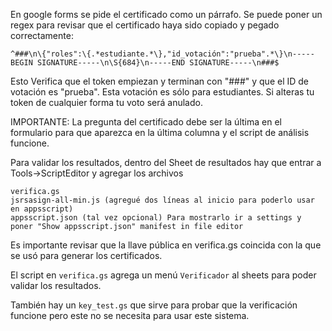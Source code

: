 En google forms se pide el certificado como un párrafo. Se puede poner un regex para revisar que el certificado haya sido copiado y pegado correctamente:

```
^###\n\{"roles":\{.*estudiante.*\},"id_votación":"prueba".*\}\n-----BEGIN SIGNATURE-----\n\S{684}\n-----END SIGNATURE-----\n###$
```

Esto Verifica que el token empiezan y terminan con "###" y que el ID de votación es "prueba". Esta votación es sólo para estudiantes. Si alteras tu token de cualquier forma tu voto será anulado.

IMPORTANTE: La pregunta del certificado debe ser la última en el formulario para que aparezca en la última columna y el script de análisis funcione.

Para validar los resultados, dentro del Sheet de resultados hay que entrar a Tools->ScriptEditor y agregar los archivos
```
verifica.gs
jsrsasign-all-min.js (agregué dos líneas al inicio para poderlo usar en appsscript)
appsscript.json (tal vez opcional) Para mostrarlo ir a settings y poner "Show appsscript.json" manifest in file editor
```
Es importante revisar que la llave pública en verifica.gs coincida con la que se usó para generar los certificados.

El script en `verifica.gs` agrega un menú `Verificador` al sheets para poder validar los resultados.

También hay un `key_test.gs` que sirve para probar que la verificación funcione pero este no se necesita para usar este sistema.
